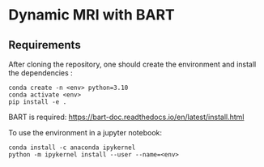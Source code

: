 # Dynamic MRI with BART 

## Requirements

After cloning the repository, one should create the environment and install the dependencies :
```
conda create -n <env> python=3.10
conda activate <env>
pip install -e .
```

BART is required: https://bart-doc.readthedocs.io/en/latest/install.html

To use the environment in a jupyter notebook:
```
conda install -c anaconda ipykernel
python -m ipykernel install --user --name=<env>
```